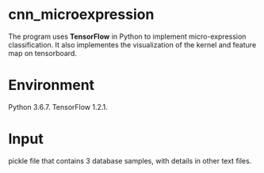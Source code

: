 # cnn_microexpression
The program uses **TensorFlow** in Python to implement micro-expression classification.
It also implementes the visualization of the kernel and feature map on tensorboard.
# Environment
Python 3.6.7.
TensorFlow 1.2.1.
# Input
pickle file that contains 3 database samples, with details in other text files.
